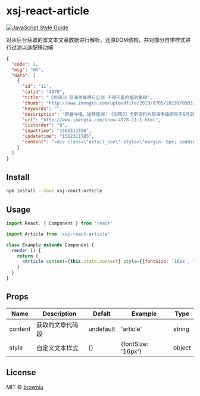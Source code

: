 # xsj-react-article

> 

[![JavaScript Style Guide](https://img.shields.io/badge/code_style-standard-brightgreen.svg)](https://standardjs.com)

对从后台获取的富文本文章数据进行解析，还原DOM结构，并对部分自带样式进行过滤以适配移动端

```json
{
  "code": 1,
  "msg": "OK",
  "data": [
    {
      "id": "11",
      "catid": "4978",
      "title": "《剑网3》怒海争锋明日公测 不得不看的福利集锦",
      "thumb": "http://www.imengta.com/uploadfile/2019/0705/20190705032625680.jpg",
      "keywords": "",
      "description": "群雄夺擂，逆转狂澜！《剑网3》全新资料片怒海争锋即将于6月20日正式公测！全新地图鲲鹏岛满载9段剧情动画；12位全新NPC登上江湖舞台；海岛",
      "url": "http://www.imengta.com/show-4978-11-1.html",
      "listorder": "0",
      "inputtime": "1562311556",
      "updatetime": "1562311585",
      "content": "<div class=\"detail_con\" style=\"margin: 0px; padding: 0.05208rem 0px 0.18229rem; overflow: hidden; width: 656.25px; line-height: 0.13542rem; color: rgb(85, 85, 85); font-size: 10.2088px; 鹤梦套江湖套限时免图谱，附赠80-20外装折扣券明日开启；积分兑换代金券；充消五档奖励回馈，奇趣坐骑高跷搞怪来袭，3倍积分7天限时回馈；回归账号领点卡等七大福利回馈广大侠士。剑网3》全新资料片&ldquo;怒海争锋&rdquo;将于明日正式公测，诚邀侠士前往，共同书写东海新篇章！</p>\r\n<p style=\"text-indent: 2em;\">《剑网3》官方网站 jx3.xoyo.com</p>\r\n<div>&nbsp;</div>\r\n</div>\r\n<p>&nbsp;</p>\r\n..."
    }
  ]
}
```



## Install

```bash
npm install --save xsj-react-article
```

## Usage

```jsx
import React, { Component } from 'react'

import Article from 'xsj-react-article'

class Example extends Component {
  render () {
    return (
      <Article content={this.state.content} style={{fontSize: '16px', lineHeight: '24px'}} />
    )
  }
}
```
## Props

| Name    | Description      | Defalt    | Example                     | Type   |
| ------- | ---------------- | --------- | --------------------------- | ------ |
| content | 获取的文章代码段 | undefault | 'article' | string |
| style   | 自定义文本样式   | {}        | {fontSize: '16px'}          | object |



## License

MIT © [browniu](https://github.com/browniu)
